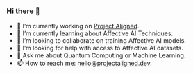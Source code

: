 ### Hi there 👋


- 🔭 I’m currently working on [Project Aligned](https://projectaligned.dev/).
- 🌱 I’m currently learning about Affective AI Techniques.
- 👯 I’m looking to collaborate on training Affective AI models.
- 🤔 I’m looking for help with access to Affective AI datasets.
- 💬 Ask me about Quantum Computing or Machine Learning.
- 📫 How to reach me: [hello@projectaligned.dev](mailto:hello@projectaligned.dev).
